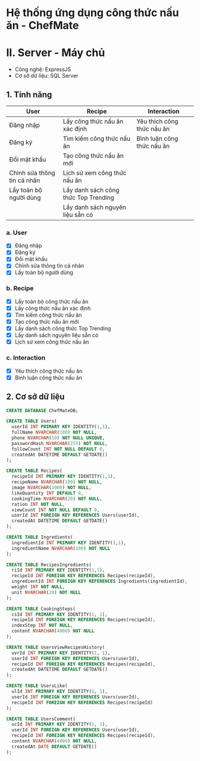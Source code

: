 # Hệ thống ứng dụng công thức nấu ăn - ChefMate

# II. Server - Máy chủ

- Công nghệ: ExpressJS
- Cơ sở dữ liệu: SQL Server

## 1. Tính năng

| User | Recipe | Interaction |
| --- | --- | --- |
| Đăng nhập | Lấy công thức nấu ăn xác định | Yêu thích công thức nấu ăn |
| Đăng ký | Tìm kiếm công thức nấu ăn | Bình luận công thức nấu ăn |
| Đổi mật khẩu | Tạo công thức nấu ăn mới |  |
| Chỉnh sửa thông tin cá nhân | Lịch sử xem công thức nấu ăn |  |
| Lấy toàn bộ người dùng | Lấy danh sách công thức Top Trending |  |
|  | Lấy danh sách nguyên liệu sẵn có |  |

### a. User

- [x]  Đăng nhập
- [x]  Đăng ký
- [x]  Đổi mật khẩu
- [x]  Chỉnh sửa thông tin cá nhân
- [x]  Lấy toàn bộ người dùng

### b. Recipe

- [x]  Lấy toàn bộ công thức nấu ăn
- [x]  Lấy công thức nấu ăn xác định
- [x]  Tìm kiếm công thức nấu ăn
- [x]  Tạo công thức nấu ăn mới
- [x]  Lấy danh sách công thức Top Trending
- [x]  Lấy danh sách nguyên liệu sẵn có
- [x]  Lịch sử xem công thức nấu ăn

### c. Interaction

- [x]  Yêu thích công thức nấu ăn
- [x]  Bình luận công thức nấu ăn

## 2. Cơ sở dữ liệu

```sql
CREATE DATABASE ChefMateDB;

CREATE TABLE Users(
  userId INT PRIMARY KEY IDENTITY(1,1),
  fullName NVARCHAR(100) NOT NULL,
  phone NVARCHAR(10) NOT NULL UNIQUE,
  passwordHash NVARCHAR(255) NOT NULL,
  followCount INT NOT NULL DEFAULT 0,
  createdAt DATETIME DEFAULT GETDATE()
);

CREATE TABLE Recipes(
  recipeId INT PRIMARY KEY IDENTITY(1,1),
  recipeName NVARCHAR(100) NOT NULL,
  image NVARCHAR(1000) NOT NULL,
  likeQuantity INT DEFAULT 0,
  cookingTime NVARCHAR(20) NOT NULL,
  ration INT NOT NULL,
  viewCount INT NOT NULL DEFAULT 0,
  userId INT FOREIGN KEY REFERENCES Users(userId),
  createdAt DATETIME DEFAULT GETDATE()
);

CREATE TABLE Ingredients(
  ingredientId INT PRIMARY KEY IDENTITY(1,1),
  ingredientName NVARCHAR(100) NOT NULL
);

CREATE TABLE RecipesIngredients(
  riId INT PRIMARY KEY IDENTITY(1,1),
  recipeId INT FOREIGN KEY REFERENCES Recipes(recipeId),
  ingredientId INT FOREIGN KEY REFERENCES Ingredients(ingredientId),
  weight INT NOT NULL,
  unit NVARCHAR(20) NOT NULL
);

CREATE TABLE CookingSteps(
  csId INT PRIMARY KEY IDENTITY(1, 1),
  recipeId INT FOREIGN KEY REFERENCES Recipes(recipeId),
  indexStep INT NOT NULL,
  content NVARCHAR(4000) NOT NULL
);

CREATE TABLE UsersViewRecipesHistory(
  uvrId INT PRIMARY KEY IDENTITY(1, 1),
  userId INT FOREIGN KEY REFERENCES Users(userId),
  recipeId INT FOREIGN KEY REFERENCES Recipes(recipeId),
  createdAt DATETIME DEFAULT GETDATE()
);

CREATE TABLE UsersLike(
  ulId INT PRIMARY KEY IDENTITY(1, 1),
  userId INT FOREIGN KEY REFERENCES Users(userId),
  recipeId INT FOREIGN KEY REFERENCES Recipes(recipeId)
);

CREATE TABLE UsersComment(
  ucId INT PRIMARY KEY IDENTITY(1, 1),
  userId INT FOREIGN KEY REFERENCES Users(userId),
  recipeId INT FOREIGN KEY REFERENCES Recipes(recipeId),
  content NVARCHAR(4000) NOT NULL,
  createdAt DATE DEFAULT GETDATE()
);
```
